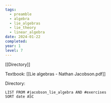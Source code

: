 ```yaml
---
tags:
  - preamble
  - algebra
  - lie_algebras
  - lie_theory
  - linear_algebra
date: 2024-01-22
completed: 
year: 1
level: 7
---
```

[[Directory]]

Textbook: [[Lie algebras - Nathan Jacobson.pdf]]

Directory:
```dataview
LIST FROM #jacobson_lie_algebra AND #exercises 
SORT date ASC
```
